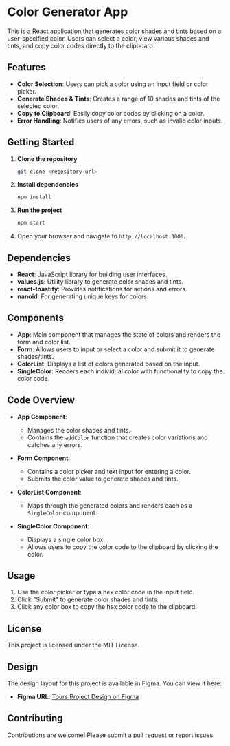# Color Generator App

This is a React application that generates color shades and tints based on a user-specified color. Users can select a color, view various shades and tints, and copy color codes directly to the clipboard.

## Features

- **Color Selection**: Users can pick a color using an input field or color picker.
- **Generate Shades & Tints**: Creates a range of 10 shades and tints of the selected color.
- **Copy to Clipboard**: Easily copy color codes by clicking on a color.
- **Error Handling**: Notifies users of any errors, such as invalid color inputs.

## Getting Started

1. **Clone the repository**
   ```bash
   git clone <repository-url>
   ```
2. **Install dependencies**
   ```bash
   npm install
   ```
3. **Run the project**
   ```bash
   npm start
   ```
4. Open your browser and navigate to `http://localhost:3000`.

## Dependencies

- **React**: JavaScript library for building user interfaces.
- **values.js**: Utility library to generate color shades and tints.
- **react-toastify**: Provides notifications for actions and errors.
- **nanoid**: For generating unique keys for colors.

## Components

- **App**: Main component that manages the state of colors and renders the form and color list.
- **Form**: Allows users to input or select a color and submit it to generate shades/tints.
- **ColorList**: Displays a list of colors generated based on the input.
- **SingleColor**: Renders each individual color with functionality to copy the color code.

## Code Overview

- **App Component**:

  - Manages the color shades and tints.
  - Contains the `addColor` function that creates color variations and catches any errors.

- **Form Component**:

  - Contains a color picker and text input for entering a color.
  - Submits the color value to generate shades and tints.

- **ColorList Component**:

  - Maps through the generated colors and renders each as a `SingleColor` component.

- **SingleColor Component**:
  - Displays a single color box.
  - Allows users to copy the color code to the clipboard by clicking the color.

## Usage

1. Use the color picker or type a hex color code in the input field.
2. Click "Submit" to generate color shades and tints.
3. Click any color box to copy the hex color code to the clipboard.

## License

This project is licensed under the MIT License.

## Design

The design layout for this project is available in Figma. You can view it here:

- **Figma URL**: [Tours Project Design on Figma](https://www.figma.com/design/OnLoM3AzBFaHzSc2iolJS0/Tours?node-id=4-2&node-type=frame&t=9ICnPDuwhb2nAazc-0)

## Contributing

Contributions are welcome! Please submit a pull request or report issues.
